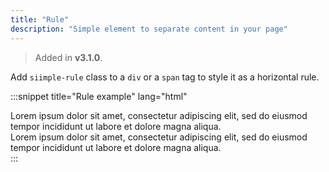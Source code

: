 ```yaml
---
title: "Rule"
description: "Simple element to separate content in your page"
---
```


> Added in **v3.1.0**.

Add `siimple-rule` class to a `div` or a `span` tag to style it as a horizontal rule.

:::snippet title="Rule example" lang="html"
<div class="siimple-paragraph">
    Lorem ipsum dolor sit amet, consectetur adipiscing elit, sed do eiusmod tempor incididunt ut labore et dolore magna aliqua.
</div>
<div class="siimple-rule"></div>
<div class="siimple-paragraph">
    Lorem ipsum dolor sit amet, consectetur adipiscing elit, sed do eiusmod tempor incididunt ut labore et dolore magna aliqua.
</div>
:::


